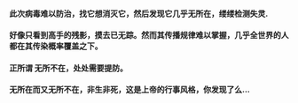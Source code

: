 #### 此次病毒难以防治，找它想消灭它，然后发现它几乎无所在，缕缕检测失灵.
#### 好像只看到高手的残影，摸去已无踪。然而其传播规律难以掌握，几乎全世界的人都在其传染概率覆盖之下。
#### 正所谓 无所不在，处处需要提防。
#### 无所在而又无所不在，非生非死，这是上帝的行事风格，你发现了么...

